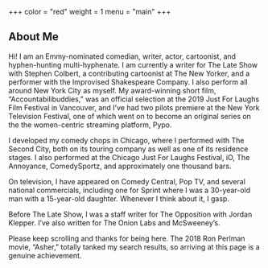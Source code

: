 +++
color = "red"
weight = 1
menu = "main"
+++

## About Me

Hi! I am an Emmy-nominated comedian, writer, actor, cartoonist, and hyphen-hunting multi-hyphenate. I am currently a writer for The Late Show with Stephen Colbert, a contributing cartoonist at The New Yorker, and a performer with the Improvised Shakespeare Company. I also perform all around New York City as myself. My award-winning short film, “Accountabilibuddies,” was an official selection at the 2019 Just For Laughs Film Festival in Vancouver, and I’ve had two pilots premiere at the New York Television Festival, one of which went on to become an original series on the the women-centric streaming platform, Pypo.

I developed my comedy chops in Chicago, where I performed with The Second City, both on its touring company as well as one of its residence stages. I also performed at the Chicago Just For Laughs Festival, iO, The Annoyance, ComedySportz, and approximately one thousand bars.

On television, I have appeared on Comedy Central, Pop TV, and several national commercials, including one for Sprint where I was a 30-year-old man with a 15-year-old daughter. Whenever I think about it, I gasp.

Before The Late Show, I was a staff writer for The Opposition with Jordan Klepper. I’ve also written for The Onion Labs and McSweeney’s.

Please keep scrolling and thanks for being here. The 2018 Ron Perlman movie, “Asher,” totally tanked my search results, so arriving at this page is a genuine achievement. 
